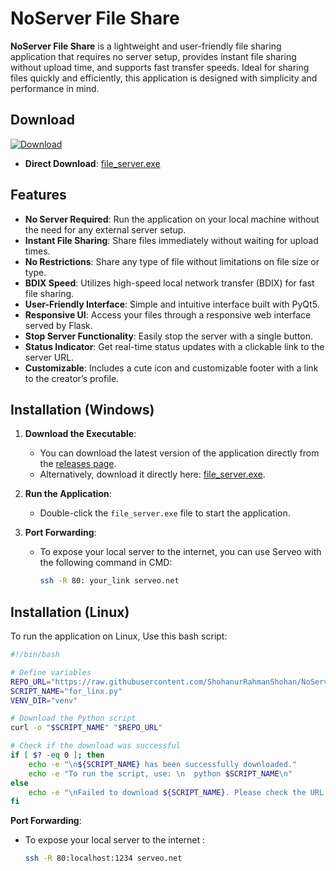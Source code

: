 # NoServer File Share

**NoServer File Share** is a lightweight and user-friendly file sharing application that requires no server setup, provides instant file sharing without upload time, and supports fast transfer speeds. Ideal for sharing files quickly and efficiently, this application is designed with simplicity and performance in mind.

## Download

[![Download](https://img.icons8.com/ios-filled/50/000000/download.png)](https://github.com/ShohanurRahmanShohan/NoServer-File-Share/releases/download/exe/NoServerShare.exe)
- **Direct Download**: [file_server.exe](https://github.com/ShohanurRahmanShohan/NoServer-File-Share/releases/download/exe/NoServerShare.exe)

## Features

- **No Server Required**: Run the application on your local machine without the need for any external server setup.
- **Instant File Sharing**: Share files immediately without waiting for upload times.
- **No Restrictions**: Share any type of file without limitations on file size or type.
- **BDIX Speed**: Utilizes high-speed local network transfer (BDIX) for fast file sharing.
- **User-Friendly Interface**: Simple and intuitive interface built with PyQt5.
- **Responsive UI**: Access your files through a responsive web interface served by Flask.
- **Stop Server Functionality**: Easily stop the server with a single button.
- **Status Indicator**: Get real-time status updates with a clickable link to the server URL.
- **Customizable**: Includes a cute icon and customizable footer with a link to the creator’s profile.

## Installation (Windows)

1. **Download the Executable**:
   - You can download the latest version of the application directly from the [releases page](https://github.com/ShohanurRahmanShohan/NoServer-File-Share/releases).
   - Alternatively, download it directly here: [file_server.exe](https://github.com/ShohanurRahmanShohan/NoServer-File-Share/releases/download/exe/file_server.exe).

2. **Run the Application**:
   - Double-click the `file_server.exe` file to start the application.

3. **Port Forwarding**:
   - To expose your local server to the internet, you can use Serveo with the following command in CMD:
     ```bash
     ssh -R 80: your_link serveo.net
     ```

## Installation (Linux)

To run the application on Linux, Use this bash script:

```bash
#!/bin/bash

# Define variables
REPO_URL="https://raw.githubusercontent.com/ShohanurRahmanShohan/NoServer-File-Share/main/for_linx.py"
SCRIPT_NAME="for_linx.py"
VENV_DIR="venv"

# Download the Python script
curl -o "$SCRIPT_NAME" "$REPO_URL"

# Check if the download was successful
if [ $? -eq 0 ]; then
    echo -e "\n${SCRIPT_NAME} has been successfully downloaded."
    echo -e "To run the script, use: \n  python $SCRIPT_NAME\n"
else
    echo -e "\nFailed to download ${SCRIPT_NAME}. Please check the URL and try again.\n"
fi


```
**Port Forwarding**:
   - To expose your local server to the internet :
     ```bash
     ssh -R 80:localhost:1234 serveo.net
     ```

